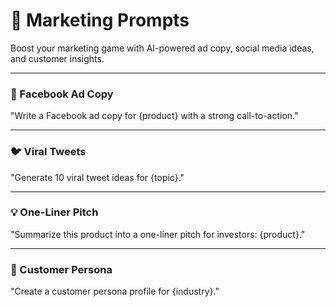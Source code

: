 # 📢 Marketing Prompts

Boost your marketing game with AI-powered ad copy, social media ideas, and customer insights.  

---

### 📱 Facebook Ad Copy  
"Write a Facebook ad copy for {product} with a strong call-to-action."

---

### 🐦 Viral Tweets  
"Generate 10 viral tweet ideas for {topic}."

---

### 💡 One-Liner Pitch  
"Summarize this product into a one-liner pitch for investors: {product}."

---

### 👥 Customer Persona  
"Create a customer persona profile for {industry}."
